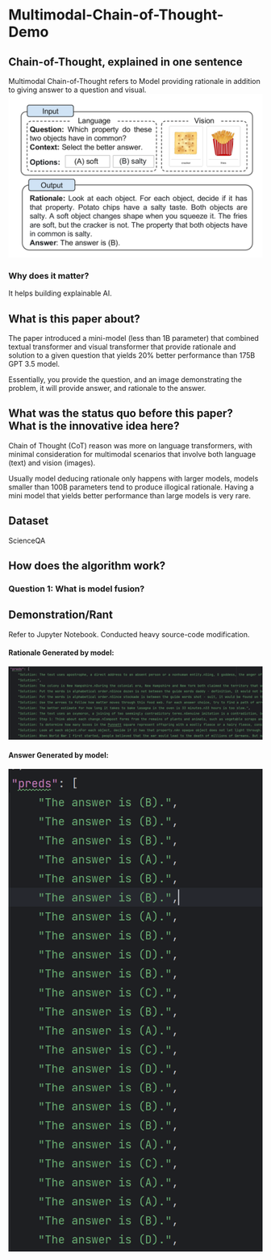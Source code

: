# Multimodal-Chain-of-Thought-Demo

## Chain-of-Thought, explained in one sentence
Multimodal Chain-of-Thought refers to Model providing rationale in addition to giving answer to a question and visual.
![alt text](supporting_images/image.png)

### Why does it matter?
It helps building explainable AI.

## What is this paper about?
The paper introduced a mini-model (less than 1B parameter) that combined textual transformer and visual transformer that provide rationale and solution to a given question that yields 20% better performance than 175B GPT 3.5 model.

Essentially, you provide the question, and an image demonstrating the problem, it will provide answer, and rationale to the answer.

## What was the status quo before this paper? What is the innovative idea here?
Chain of Thought (CoT) reason was more on language transformers, with minimal consideration for multimodal scenarios that involve both language (text) and vision (images). 

Usually model deducing rationale only happens with larger models, models smaller than 100B parameters tend to produce illogical rationale. Having a mini model that yields better performance than large models is very rare. 

## Dataset
ScienceQA

## How does the algorithm work?

### Question 1: What is model fusion?

## Demonstration/Rant
Refer to Jupyter Notebook. Conducted heavy source-code modification.
#### Rationale Generated by model:
![alt text](supporting_images/rationale_generation.png)
#### Answer Generated by model:
![alt text](supporting_images/answer_generation.png)









